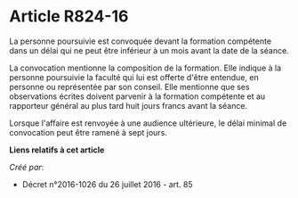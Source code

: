 # Article R824-16

La personne poursuivie est convoquée devant la formation compétente dans un délai qui ne peut être inférieur à un mois avant
la date de la séance. 

La convocation mentionne la composition de la formation. Elle indique à la personne poursuivie la faculté qui lui est offerte
d'être entendue, en personne ou représentée par son conseil. Elle mentionne que ses observations écrites doivent parvenir à
la formation compétente et au rapporteur général au plus tard huit jours francs avant la séance. 

Lorsque l'affaire est renvoyée à une audience ultérieure, le délai minimal de convocation peut être ramené à sept jours.

**Liens relatifs à cet article**

_Créé par_:

  - Décret n°2016-1026 du 26 juillet 2016 - art. 85
